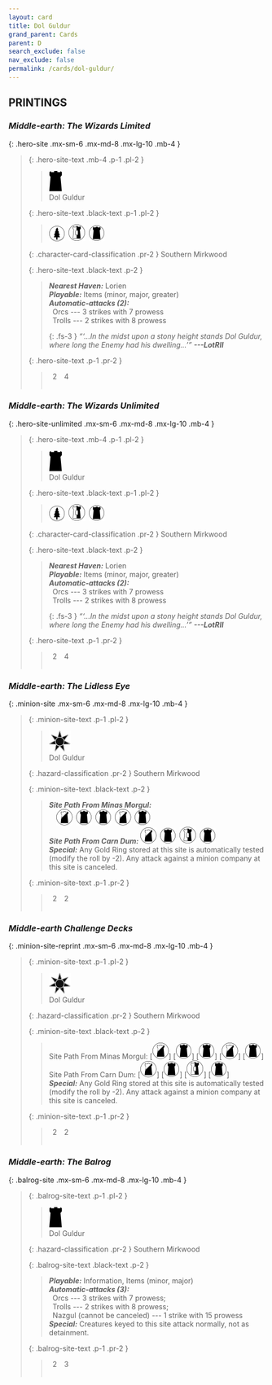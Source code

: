 ```yaml
---
layout: card
title: Dol Guldur
grand_parent: Cards
parent: D
search_exclude: false
nav_exclude: false
permalink: /cards/dol-guldur/
---
```


## PRINTINGS


### _Middle-earth: The Wizards Limited_

{: .hero-site .mx-sm-6 .mx-md-8 .mx-lg-10 .mb-4 }
> {: .hero-site-text .mb-4 .p-1 .pl-2 }
> > <div class="card-mp"><img src="/assets/images/dark-hold-L.svg"></div>
> > <div class="character-card-name">Dol Guldur</div>
>
> {: .hero-site-text .black-text .p-1 .pl-2 }
> > ![](/assets/images/wilderness.svg)&ensp;![](/assets/images/border-land.svg)&ensp;![](/assets/images/dark-domain.svg)
>
> {: .character-card-classification .pr-2 }
> Southern Mirkwood
>
> {: .hero-site-text .black-text .p-2 }
> > _**Nearest Haven:**_ Lorien <br>_**Playable:**_ Items (minor, major, greater) <br>_**Automatic-attacks (2):**_<br>&ensp;Orcs --- 3 strikes with 7 prowess <br>&ensp;Trolls --- 2 strikes with 8 prowess  
> > 
> > {: .fs-3 } 
> > _“‘...In the midst upon a stony height stands Dol Guldur, where long the Enemy had his dwelling...’”_ ***---&#65279;LotRII*** 
> 
> {: .hero-site-text .p-1 .pr-2 }
> > <div class="hero-site-draw"><span class="hero-you-draw">&ensp;2&ensp;</span><span class="hero-opp-draw">&ensp;4&ensp;</span></div>
> > <div class="card-corruption">&nbsp;</div>

### _Middle-earth: The Wizards Unlimited_

{: .hero-site-unlimited .mx-sm-6 .mx-md-8 .mx-lg-10 .mb-4 }
> {: .hero-site-text .mb-4 .p-1 .pl-2 }
> > <div class="card-mp"><img src="/assets/images/dark-hold-L.svg"></div>
> > <div class="character-card-name">Dol Guldur</div>
>
> {: .hero-site-text .black-text .p-1 .pl-2 }
> > ![](/assets/images/wilderness.svg)&ensp;![](/assets/images/border-land.svg)&ensp;![](/assets/images/dark-domain.svg)
>
> {: .character-card-classification .pr-2 }
> Southern Mirkwood
>
> {: .hero-site-text .black-text .p-2 }
> > _**Nearest Haven:**_ Lorien <br>_**Playable:**_ Items (minor, major, greater) <br>_**Automatic-attacks (2):**_<br>&ensp;Orcs --- 3 strikes with 7 prowess <br>&ensp;Trolls --- 2 strikes with 8 prowess  
> > 
> > {: .fs-3 } 
> > _“‘...In the midst upon a stony height stands Dol Guldur, where long the Enemy had his dwelling...’”_ ***---&#65279;LotRII*** 
> 
> {: .hero-site-text .p-1 .pr-2 }
> > <div class="hero-site-draw"><span class="hero-you-draw">&ensp;2&ensp;</span><span class="hero-opp-draw">&ensp;4&ensp;</span></div>
> > <div class="card-corruption">&nbsp;</div>

### _Middle-earth: The Lidless Eye_

{: .minion-site .mx-sm-6 .mx-md-8 .mx-lg-10 .mb-4 }
> {: .minion-site-text .p-1 .pl-2 }
> > <div class="card-mp"><img src="/assets/images/dark-haven-L.svg"></div>
> > <div class="card-name">Dol Guldur</div>
>
> {: .hazard-classification .pr-2 }
> Southern Mirkwood
>
> {: .minion-site-text .black-text .p-2 }
> > ***Site Path From Minas Morgul:*** <br>&emsp;![](/assets/images/shadow-land.svg)&ensp;![](/assets/images/dark-domain.svg)&ensp;![](/assets/images/dark-domain.svg)&ensp;![](/assets/images/shadow-land.svg)&ensp;![](/assets/images/dark-domain.svg) <br>***Site Path From Carn Dum:*** ![](/assets/images/shadow-land.svg)&ensp;![](/assets/images/dark-domain.svg)&ensp;![](/assets/images/border-land.svg)&ensp;![](/assets/images/dark-domain.svg) <br>_**Special:**_ Any Gold Ring stored at this site is automatically tested (modify the roll by -2). Any attack against a minion company at this site is canceled. 
> 
> {: .minion-site-text .p-1 .pr-2 }
> > <div class="hero-site-draw"><span class="minion-you-draw">&ensp;2&ensp;</span><span class="minion-opp-draw">&ensp;2&ensp;</span></div>
> > <div class="card-corruption">&nbsp;</div>

### _Middle-earth Challenge Decks_

{: .minion-site-reprint .mx-sm-6 .mx-md-8 .mx-lg-10 .mb-4 }
> {: .minion-site-text .p-1 .pl-2 }
> > <div class="card-mp"><img src="/assets/images/dark-haven-L.svg"></div>
> > <div class="card-name">Dol Guldur</div>
>
> {: .hazard-classification .pr-2 }
> Southern Mirkwood
>
> {: .minion-site-text .black-text .p-2 }
> > Site Path From Minas Morgul: <nobr>[<img src="/assets/images/shadow-land.svg">]</nobr> <nobr>[<img src="/assets/images/dark-domain.svg">]</nobr> <nobr>[<img src="/assets/images/dark-domain.svg">]</nobr> <nobr>[<img src="/assets/images/shadow-land.svg">]</nobr> <nobr>[<img src="/assets/images/dark-domain.svg">]</nobr> Site Path From Carn Dum: <nobr>[<img src="/assets/images/shadow-land.svg">]</nobr> <nobr>[<img src="/assets/images/dark-domain.svg">]</nobr> <nobr>[<img src="/assets/images/border-land.svg">]</nobr> <nobr>[<img src="/assets/images/dark-domain.svg">]</nobr> <br>_**Special:**_ Any Gold Ring stored at this site is automatically tested (modify the roll by -2). Any attack against a minion company at this site is canceled. 
> 
> {: .minion-site-text .p-1 .pr-2 }
> > <div class="hero-site-draw"><span class="minion-you-draw">&ensp;2&ensp;</span><span class="minion-opp-draw">&ensp;2&ensp;</span></div>
> > <div class="card-corruption">&nbsp;</div>

### _Middle-earth: The Balrog_

{: .balrog-site .mx-sm-6 .mx-md-8 .mx-lg-10 .mb-4 }
> {: .balrog-site-text .p-1 .pl-2 }
> > <div class="card-mp"><img src="/assets/images/dark-hold-L.svg"></div>
> > <div class="card-name">Dol Guldur</div>
>
> {: .hazard-classification .pr-2 }
> Southern Mirkwood
>
> {: .balrog-site-text .black-text .p-2 }
> > _**Playable:**_ Information, Items (minor, major) <br>***Automatic-attacks (3):*** <br>&ensp;Orcs --- 3 strikes with 7 prowess; <br>&ensp;Trolls --- 2 strikes with 8 prowess; <br>&ensp;Nazgul (cannot be canceled) --- 1 strike with 15 prowess <br>_**Special:**_ Creatures keyed to this site attack normally, not as detainment. 
> 
> {: .balrog-site-text .p-1 .pr-2 }
> > <div class="hero-site-draw"><span class="minion-you-draw">&ensp;2&ensp;</span><span class="minion-opp-draw">&ensp;3&ensp;</span></div>
> > <div class="card-corruption">&nbsp;</div>
